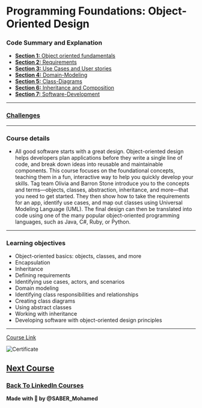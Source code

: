 # Programming Foundations: Object-Oriented Design

### Code Summary and Explanation

- [**Section 1:** Object oriented fundamentals](./Course_Code_&_Explanation/1-Object-oriented-fundamentals/)
- [**Section 2:** Requirements](./Course_Code_&_Explanation/2-Requirements/)
- [**Section 3:** Use Cases and User stories](./course-code-and-explanation/3-Use-Cases-and-User-stories/)
- [**Section 4:** Domain-Modeling ](./Course_Code_&_Explanation/4-Domain-Modeling/)
- [**Section 5:** Class-Diagrams](./Course_Code_&_Explanation/5-Class-Diagrams/)
- [**Section 6:** Inheritance and Composition](./Course_Code_&_Explanation/6-Inheritance-and-Composition/)
- [**Section 7:** Software-Development](./Course_Code_&_Explanation/7-Software-Development/)

---

### [Challenges](./Challenges/)

---

### Course details

- All good software starts with a great design. Object-oriented design helps developers plan applications before they write a single line of code, and break down ideas into reusable and maintainable components. This course focuses on the foundational concepts, teaching them in a fun, interactive way to help you quickly develop your skills. Tag team Olivia and Barron Stone introduce you to the concepts and terms—objects, classes, abstraction, inheritance, and more—that you need to get started. They then show how to take the requirements for an app, identify use cases, and map out classes using Universal Modeling Language (UML). The final design can then be translated into code using one of the many popular object-oriented programming languages, such as Java, C#, Ruby, or Python.

---

### Learning objectives

- Object-oriented basics: objects, classes, and more
- Encapsulation
- Inheritance
- Defining requirements
- Identifying use cases, actors, and scenarios
- Domain modeling
- Identifying class responsibilities and relationships
- Creating class diagrams
- Using abstract classes
- Working with inheritance
- Developing software with object-oriented design principles

---

[Course Link](https://www.linkedin.com/learning/programming-foundations-object-oriented-design-3/)

![Certificate](./certificate.png)

## [Next Course](../-04-Programming-Foundations-Data-Structures/)

### [Back To LinkedIn Courses](../)

**Made with 💛 by @SABER_Mohamed**
